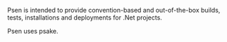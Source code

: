 Psen is intended to provide convention-based and out-of-the-box builds, tests, installations and deployments for .Net projects.

Psen uses psake.